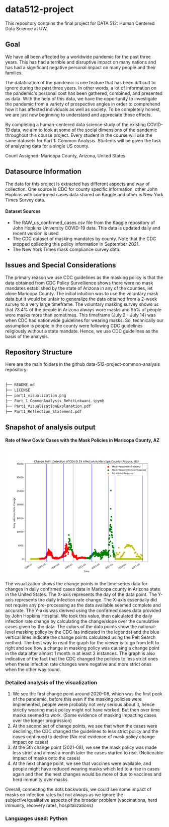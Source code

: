 # data512-project
This repository contains the final project for DATA 512: Human Centered Data Science at UW.

## Goal

We have all been affected by a worldwide pandemic for the past three years. This has had a terrible and disruptive impact on many nations and has had a significant negative personal impact on many people and their families.

The datafication of the pandemic is one feature that has been difficult to ignore during the past three years. In other words, a lot of information on the pandemic's personal cost has been gathered, combined, and presented as data. With the help of this data, we have the opportunity to investigate the pandemic from a variety of prospective angles in order to comprehend how it has affected individuals as well as society. To be completely honest, we are just now beginning to understand and appreciate these effects.

By completing a human-centered data science study of the existing COVID-19 data, we aim to look at some of the social dimensions of the pandemic throughout this course project. Every student in the course will use the same datasets for Part 1: Common Analysis. Students will be given the task of analyzing data for a single US county.

Count Assigned: Maricopa County, Arizona, United States


## Datasource Information

The data for this project is extracted has different aspects and way of collection. One source is CDC for county specific information, other John Hopkins with confirmed cases data shared on Kaggle and other is New York Times Survey data.

#### Dataset Sources
- The RAW_us_confirmed_cases.csv file from the Kaggle repository of John Hopkins University COVID-19 data. This data is updated daily and recent version is used
- The CDC dataset of masking mandates by county. Note that the CDC stopped collecting this policy information in September 2021.
- The New York Times mask compliance survey data.  


## Issues and Special Considerations

The primary reason we use CDC guidelines as the masking policy is that the data obtained from CDC Policy Survellience shows there were no mask mandates established by the state of Arizona in any of the counties, let alone Maricopa County. The initial intuition was to use the voluntary mask data but it would be unfair to generalize the data obtained from a 2-week survey to a very large timeframe. The voluntary masking survey shows us that 73.4% of the people in Arizona always wore masks and 95% of people wore masks more than sometimes. This timeframe (July 2 - July 14) was when CDC had nationwide guidelines for wearing masks. So, technically our assumption is people in the county were following CDC guidelines religiously without a state mandate. Hence, we use CDC guidelines as the basis of the analysis.

## Repository Structure
Here are the main folders in the github data-512-project-common-analysis repository:
```bash

├── README.md
├── LICENSE
├── part1_visualization.png
├── Part_1_CommonAnalysis_RohitLokwani.ipynb
├── Part1_VisualizationExplanation.pdf
├── Part1_Reflection_Statement.pdf
```

## Snapshot of analysis output

#### Rate of New Covid Cases with the Mask Policies in Maricopa County, AZ
![Rate of New Covid Cases with the Mask Policies in Maricopa, AZ](images/part1_visualization.png) 

The visualization shows the change points in the time series data for changes in daily confirmed cases data in Maricopa county in Arizona state in the United States. The X-axis represents the day of the data point. The Y-axis represents the daily infection rate change. The X-axis essentially did not require any pre-processing as the data available seemed complete and accurate. The Y-axis was derived using the confirmed cases data provided by John Hopkins Hospital. We took this value, then calculated the daily infection rate change by calculating the change/slope over the cumulative cases given by the data. The colors of the data points show the national-level masking policy by the CDC (as indicated in the legends) and the blue vertical lines indicate the change points calculated using the Pelt Search method. The best way to read the graph for the viewer is to go from left to right and see how a change in masking policy was causing a change point in the data after almost 1 month in at least 2 instances. The graph is also indicative of the fact that the CDC changed the policies to less strict ones when these infection rate changes were negative and more strict ones when the other way round. 

### Detailed analysis of the visualization
1. We see the first change point around 2020-06, which was the first peak of the pandemic, before this even if the masking policies were implemented, people were probably not very serious about it, hence strictly wearing mask policy might not have worked. But then over time masks seemed to work. (Some evidence of masking impacting cases over the longer progression)
2. At the second set of change points, we see that when the cases were declining, the CDC changed the guidelines to less strict policy and the cases continued to decline (No real evidence of mask policy change impact on cases)
3. At the 5th change point (2021-08), we see the mask policy was made less strict and almost a month later the cases started to rise. (Noticeable impact of masks onto the cases)
4. At the next change point, we see that vaccines were available, and people might have reduced wearing masks which led to a rise in cases again and then the next changes would be more of due to vaccines and herd immunity over masks.

Overall, connecting the dots backwards, we could see some impact of masks on infection rates but not always as we ignore the subjective/qualitative aspects of the broader problem (vaccinations, herd immunity, recovery rates, hospitalizations)
    
### Languages used: Python
